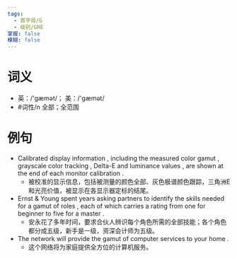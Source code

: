 ```yaml
---
tags:
  - 首字母/G
  - 级别/GRE
掌握: false
模糊: false
---
```

# 词义
- 英：/'ɡæmət/； 美：/'ɡæmət/
- #词性/n  全部；全范围
# 例句
- Calibrated display information , including the measured color gamut , grayscale color tracking , Delta-E and luminance values , are shown at the end of each monitor calibration .
	- 被校准的显示信息，包括被测量的颜色全部、灰色极谱颜色跟踪，三角洲E和光亮价值，被显示在各显示器定标的结尾。
- Ernst & Young spent years asking partners to identify the skills needed for a gamut of roles , each of which carries a rating from one for beginner to five for a master .
	- 安永花了多年时间，要求合伙人辨识每个角色所需的全部技能；各个角色都分成五级，新手是一级，资深会计师为五级。
- The network will provide the gamut of computer services to your home .
	- 这个网络将为家庭提供全方位的计算机服务。
